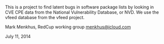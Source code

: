 This is a project to find latent bugs in software package lists by
looking in CVE CPE data from the National Vulnerability Database, 
or NVD.  We use the vfeed database from the vfeed project.

Mark Menkhus, RedCup working group
menkhus@icloud.com

July 11, 2014
